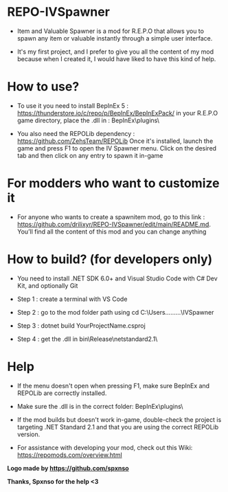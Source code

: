 # REPO-IVSpawner

- Item and Valuable Spawner is a mod for R.E.P.O that allows you to spawn any item or valuable instantly through a simple user interface.

- It's my first project, and I prefer to give you all the content of my mod because when I created it, I would have liked to have this kind of help.

# How to use?

- To use it you need to install BepInEx 5 : https://thunderstore.io/c/repo/p/BepInEx/BepInExPack/ in your R.E.P.O game directory, place the .dll in : BepInEx\plugins\

- You also need the REPOLib dependency : https://github.com/ZehsTeam/REPOLib
  Once it's installed, launch the game and press F1 to open the IV Spawner menu.
  Click on the desired tab and then click on any entry to spawn it in-game

# For modders who want to customize it

- For anyone who wants to create a spawnitem mod, go to this link : https://github.com/drilixyr/REPO-IVSpawner/edit/main/README.md. You’ll find all the content of this mod and you can change anything

# How to build? (for developers only)

- You need to install .NET SDK 6.0+ and Visual Studio Code with C# Dev Kit, and optionally Git

- Step 1 : create a terminal with VS Code

- Step 2 : go to the mod folder path using cd C:\Users.........\IVSpawner

- Step 3 : dotnet build YourProjectName.csproj

- Step 4 : get the .dll in bin\Release\netstandard2.1\

# Help

- If the menu doesn't open when pressing F1, make sure BepInEx and REPOLib are correctly
  installed.

- Make sure the .dll is in the correct folder: BepInEx\plugins\

- If the mod builds but doesn't work in-game, double-check the project is targeting .NET Standard 2.1 and that you are using the correct REPOLib version.

- For assistance with developing your mod, check out this Wiki: https://repomods.com/overview.html

**Logo made by https://github.com/spxnso**

**Thanks, Spxnso for the help <3**
